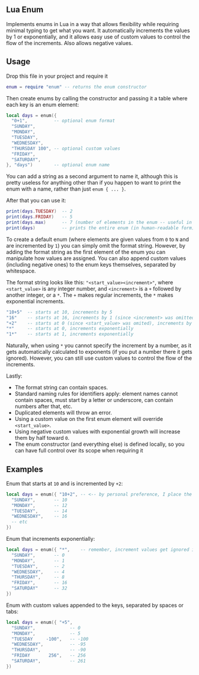 ## Lua Enum
Implements enums in Lua in a way that allows flexibility while requiring minimal typing to get what you want. It automatically increments the values by 1 or exponentially, and it allows easy use of custom values to control the flow of the increments. Also allows negative values.

## Usage
Drop this file in your project and require it
```lua
enum = require "enum" -- returns the enum constructor
```
Then create enums by calling the constructor and passing it a table where each key is an enum element:
```lua
local days = enum({ 
  "0+1",          -- optional enum format
  "SUNDAY", 
  "MONDAY",
  "TUESDAY",
  "WEDNESDAY",
  "THURSDAY 100", -- optional custom values
  "FRIDAY",
  "SATURDAY",
}, "days")        -- optional enum name
```
You can add a string as a second argument to name it, although this is pretty useless for anything other than if you happen to want to print the enum with a name, rather than just `enum { ... }`.

After that you can use it:
```lua
print(days.TUESDAY)  -- 2
print(days.FRIDAY)   -- 5
print(days.max)      -- 7 (number of elements in the enum -- useful in 'for' loops)
print(days)          -- prints the entire enum (in human-readable form)
```

To create a default enum (where elements are given values from `0` to `N` and are incremented by `1`) you can simply omit the format string. However, by adding the format string as the first element of the enum you can manipulate how values are assigned. You can also append custom values (including negative ones) to the enum keys themselves, separated by whitespace.

The format string looks like this: `"<start_value><increment>"`, where `<start_value>` is any integer number, and `<increment>` is a `+` followed by another integer, or a `*`. The `+` makes regular increments, the `*` makes exponential increments.
```lua
"10+5"  -- starts at 10, increments by 5
"16"    -- starts at 16, increments by 1 (since <increment> was omitted)
"+2"    -- starts at 0 (since <start_value> was omited), increments by 2
"*"     -- starts at 0, increments exponentially
"1*"    -- starts at 1, increments exponentially
```
Naturally, when using `*` you cannot specify the increment by a number, as it gets automatically calculated to exponents (if you put a number there it gets ignored). However, you can still use custom values to control the flow of the increments.

Lastly:
- The format string can contain spaces.
- Standard naming rules for identifiers apply: element names cannot contain spaces, must start by a letter or underscore, can contain numbers after that, etc.
- Duplicated elements will throw an error. 
- Using a custom value on the first enum element will override `<start_value>`.
- Using negative custom values with exponential growth will increase them by half toward `0`.
- The enum constructor (and everything else) is defined locally, so you can have full control over its scope when requiring it

## Examples
Enum that starts at `10` and is incremented by `+2`:
```lua
local days = enum({ "10+2", -- <-- by personal preference, I place the format here, instead of in the next line
  "SUNDAY",       -- 10
  "MONDAY",       -- 12
  "TUESDAY",      -- 14
  "WEDNESDAY",    -- 16
  -- etc
})
```
Enum that increments exponentially:
```lua
local days = enum({ "*",    -- remember, increment values get ignored if included along with `*`
  "SUNDAY",       -- 0
  "MONDAY",       -- 1
  "TUESDAY",      -- 2
  "WEDNESDAY",    -- 4
  "THURSDAY",     -- 8
  "FRIDAY",       -- 16
  "SATURDAY"      -- 32
})
```
Enum with custom values appended to the keys, separated by spaces or tabs:
```lua
local days = enum({ "+5",
  "SUNDAY",             -- 0
  "MONDAY",             -- 5
  "TUESDAY     -100",   -- -100
  "WEDNESDAY",          -- -95
  "THURSDAY",           -- -90
  "FRIDAY       256",   -- 256
  "SATURDAY",           -- 261
})
```
